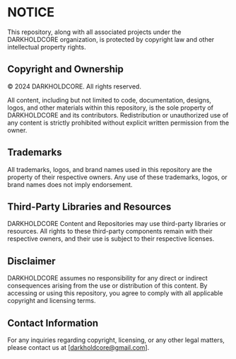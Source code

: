 # NOTICE

This repository, along with all associated projects under the DARKHOLDCORE organization, is protected by copyright law and other intellectual property rights.

## Copyright and Ownership
© 2024 DARKHOLDCORE. All rights reserved.

All content, including but not limited to code, documentation, designs, logos, and other materials within this repository, is the sole property of DARKHOLDCORE and its contributors. Redistribution or unauthorized use of any content is strictly prohibited without explicit written permission from the owner.

## Trademarks
All trademarks, logos, and brand names used in this repository are the property of their respective owners. Any use of these trademarks, logos, or brand names does not imply endorsement.

## Third-Party Libraries and Resources
DARKHOLDCORE Content and Repositories may use third-party libraries or resources. All rights to these third-party components remain with their respective owners, and their use is subject to their respective licenses.

## Disclaimer
DARKHOLDCORE assumes no responsibility for any direct or indirect consequences arising from the use or distribution of this content. By accessing or using this repository, you agree to comply with all applicable copyright and licensing terms.

## Contact Information
For any inquiries regarding copyright, licensing, or any other legal matters, please contact us at [darkholdcore@gmail.com].
